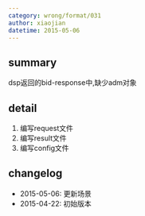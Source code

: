 ```yaml
---
category: wrong/format/031
author: xiaojian
datetime: 2015-05-06
---
```


## summary

dsp返回的bid-response中,缺少adm对象

## detail

1. 编写request文件
2. 编写result文件
3. 编写config文件

## changelog

- 2015-05-06: 更新场景
- 2015-04-22: 初始版本